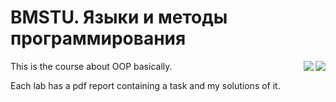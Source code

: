 # BMSTU. Языки и методы программирования

<img align=right src="https://img.icons8.com/?size=100&id=40669&format=png&color=000000">
<img align=right src="https://img.icons8.com/?size=100&id=GPfHz0SM85FX&format=png&color=000000">

This is the course about OOP basically.

Each lab has a pdf report containing a task and my solutions of it.
